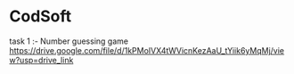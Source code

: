 # CodSoft

task 1 :- Number guessing game 
https://drive.google.com/file/d/1kPMoIVX4tWVicnKezAaU_tYiik6yMqMj/view?usp=drive_link
